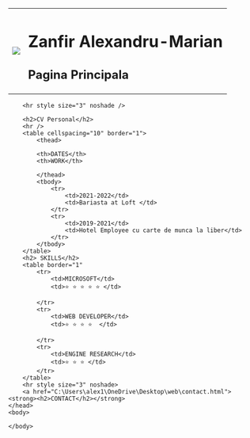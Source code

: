 <DOCTYPE html>
    <html>
    <head>
        <meta charset="utf-8"
        <title></title>
        <table>
            <tr>
                <td>
                    <img src="C:\Users\alex1\OneDrive\Desktop\web\custom_resized_b62db06e-01a1-4e8c--dc75e47ce66f.png" />
                </td>
                <td>
                    <h1>Zanfir Alexandru-Marian</h1>
                    <h2>Pagina Principala</h2>
                </td>
            </tr>
        </table>

        <hr style size="3" noshade />

        <h2>CV Personal</h2>
        <hr />
        <table cellspacing="10" border="1">
            <thead>

            <th>DATES</th>
            <th>WORK</th>

            </thead>
            <tbody>
                <tr>
                    <td>2021-2022</td>
                    <td>Bariasta at Loft </td>
                </tr>
                <tr>
                    <td>2019-2021</td>
                    <td>Hotel Employee cu carte de munca la liber</td>
                </tr>
            </tbody>
        </table>
        <h2> SKILLS</h2>
        <table border="1"
            <tr>
                <td>MICROSOFT</td>
                <td>⭐ ⭐ ⭐ ⭐ ⭐ </td>
                
            </tr>
            <tr>
                <td>WEB DEVELOPER</td>
                <td>⭐ ⭐ ⭐ ⭐  </td>

            </tr>
            <tr>
                <td>ENGINE RESEARCH</td>
                <td>⭐ ⭐ ⭐ </td>
            </tr>
        </table>
        <hr style size="3" noshade>
        <a href="C:\Users\alex1\OneDrive\Desktop\web\contact.html"> <strong><h2>CONTACT</h2></strong>
    </head>
    <body>

    </body>
</html>



